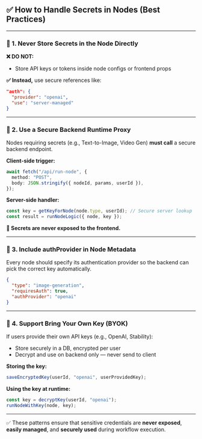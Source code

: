 ## ✅ How to Handle Secrets in Nodes (Best Practices)

---

### 🔐 1. Never Store Secrets in the Node Directly

**❌ DO NOT:**

* Store API keys or tokens inside node configs or frontend props

**✅ Instead,** use secure references like:

```json
"auth": {
  "provider": "openai",
  "use": "server-managed"
}
```

---

### 🔁 2. Use a Secure Backend Runtime Proxy

Nodes requiring secrets (e.g., Text-to-Image, Video Gen) **must call** a secure backend endpoint.

**Client-side trigger:**

```ts
await fetch("/api/run-node", {
  method: "POST",
  body: JSON.stringify({ nodeId, params, userId }),
});
```

**Server-side handler:**

```ts
const key = getKeyForNode(node.type, userId); // Secure server lookup
const result = runNodeLogic({ node, key });
```

**🔐 Secrets are never exposed to the frontend.**

---

### 🧠 3. Include authProvider in Node Metadata

Every node should specify its authentication provider so the backend can pick the correct key automatically.

```json
{
  "type": "image-generation",
  "requiresAuth": true,
  "authProvider": "openai"
}
```

---

### 🔐 4. Support Bring Your Own Key (BYOK)

If users provide their own API keys (e.g., OpenAI, Stability):

* Store securely in a DB, encrypted per user
* Decrypt and use on backend only — never send to client

**Storing the key:**

```ts
saveEncryptedKey(userId, "openai", userProvidedKey);
```

**Using the key at runtime:**

```ts
const key = decryptKey(userId, "openai");
runNodeWithKey(node, key);
```

---

✅ These patterns ensure that sensitive credentials are **never exposed**, **easily managed**, and **securely used** during workflow execution.
